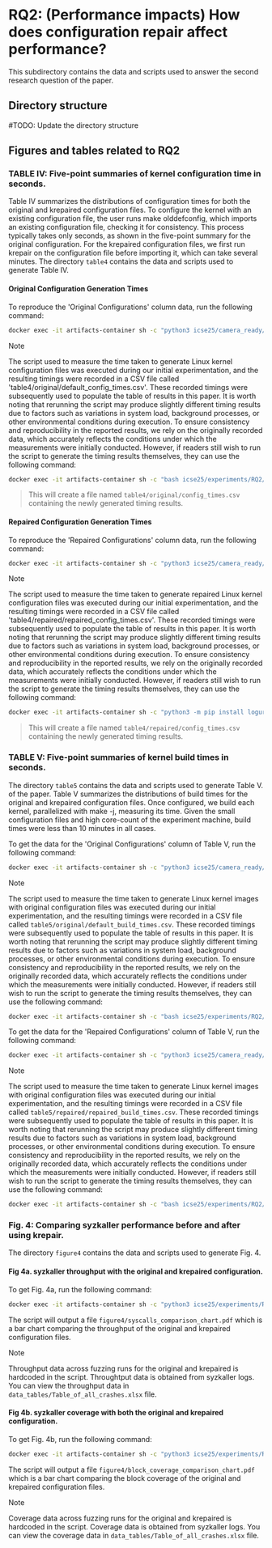 # RQ2: (Performance impacts) How does configuration repair affect performance?
This subdirectory contains the data and scripts used to answer the second research
question of the paper.

## Directory structure
#TODO: Update the directory structure

## Figures and tables related to RQ2
### TABLE IV: Five-point summaries of kernel configuration time in seconds.
Table IV summarizes the distributions of configuration times for both the
original and krepaired configuration files. To configure the kernel with an
existing configuration file, the user runs make olddefconfig, which imports an
existing configuration file, checking it for consistency.
This process typically takes only seconds, as shown in the five-point summary
for the original configuration.
For the krepaired configuration files, we first run krepair on the
configuration file before importing it, which can take several minutes.
The directory `table4` contains the data and scripts used to generate Table IV.

#### Original Configuration Generation Times
To reproduce the 'Original Configurations' column data,
run the following command:
```bash
docker exec -it artifacts-container sh -c "python3 icse25/camera_ready/five_point_summary.py --file icse25/experiments/RQ2/table4/original/default_config_times.csv";
```
> [!NOTE]
> The script used to measure the time taken to generate Linux kernel configuration
files was executed during our initial experimentation, and the resulting timings
were recorded in a CSV file called 'table4/original/default_config_times.csv'.
These recorded timings were subsequently used to populate the table of results in this paper.
It is worth noting that rerunning the script may produce slightly different
timing results due to factors such as variations in system load, background
processes, or other environmental conditions during execution.
To ensure consistency and reproducibility in the reported results, we rely on
the originally recorded data, which accurately reflects the conditions under which
the measurements were initially conducted.
> However, if readers still wish to run the script to generate the timing results
themselves, they can use the following command:
```bash
docker exec -it artifacts-container sh -c "bash icse25/experiments/RQ2/table4/original/get_config_times.sh"
```
> This will create a file named `table4/original/config_times.csv` containing the
newly generated timing results.

#### Repaired Configuration Generation Times
To reproduce the 'Repaired Configurations' column data,
run the following command:
```bash
docker exec -it artifacts-container sh -c "python3 icse25/camera_ready/five_point_summary.py --file icse25/experiments/RQ2/table4/repaired/repaired_config_times.csv";
```
> [!NOTE]
> The script used to measure the time taken to generate repaired Linux kernel configuration
files was executed during our initial experimentation, and the resulting timings
were recorded in a CSV file called 'table4/repaired/repaired_config_times.csv'.
These recorded timings were subsequently used to populate the table of results in this paper.
It is worth noting that rerunning the script may produce slightly different
timing results due to factors such as variations in system load, background
processes, or other environmental conditions during execution.
To ensure consistency and reproducibility in the reported results, we rely on
the originally recorded data, which accurately reflects the conditions under which
the measurements were initially conducted.
> However, if readers still wish to run the script to generate the timing results
themselves, they can use the following command:
```bash
docker exec -it artifacts-container sh -c "python3 -m pip install loguru; python3 icse25/experiments/RQ2/table4/repaired/get_config_times_repaired.py"
```
> This will create a file named `table4/repaired/config_times.csv` containing the
newly generated timing results.

### TABLE V: Five-point summaries of kernel build times in seconds.
The directory `table5` contains the data and scripts used to generate Table V.
of the paper.
Table V summarizes the distributions of build times for the original and krepaired
configuration files.
Once configured, we build each kernel, parallelized with make -j, measuring its
time.
Given the small configuration files and high core-count of the experiment
machine, build times were less than 10 minutes in all cases.

To get the data for the 'Original Configurations' column of Table V,
run the following command:
```bash
docker exec -it artifacts-container sh -c "python3 icse25/camera_ready/five_point_summary.py --file icse25/experiments/RQ2/table5/original/default_build_times.csv";
```
> [!NOTE]
> The script used to measure the time taken to generate Linux kernel images
with original configuration files was executed during our initial experimentation, and the resulting timings
were recorded in a CSV file called `table5/original/default_build_times.csv`.
These recorded timings were subsequently used to populate the table of results in this paper.
It is worth noting that rerunning the script may produce slightly different
timing results due to factors such as variations in system load, background
processes, or other environmental conditions during execution.
To ensure consistency and reproducibility in the reported results, we rely on
the originally recorded data, which accurately reflects the conditions under which
the measurements were initially conducted.
> However, if readers still wish to run the script to generate the timing results
themselves, they can use the following command:
```bash
docker exec -it artifacts-container sh -c "bash icse25/experiments/RQ2/table5/original/get_build_times.sh"
```

To get the data for the 'Repaired Configurations' column of Table V,
run the following command:
```bash
docker exec -it artifacts-container sh -c "python3 icse25/camera_ready/five_point_summary.py --file icse25/experiments/RQ2/table5/repaired/repaired_build_times.csv";
```
> [!NOTE]
> The script used to measure the time taken to generate Linux kernel images
with original configuration files was executed during our initial experimentation, and the resulting timings
were recorded in a CSV file called `table5/repaired/repaired_build_times.csv`.
These recorded timings were subsequently used to populate the table of results in this paper.
It is worth noting that rerunning the script may produce slightly different
timing results due to factors such as variations in system load, background
processes, or other environmental conditions during execution.
To ensure consistency and reproducibility in the reported results, we rely on
the originally recorded data, which accurately reflects the conditions under which
the measurements were initially conducted.
> However, if readers still wish to run the script to generate the timing results
themselves, they can use the following command:
```bash
docker exec -it artifacts-container sh -c "bash icse25/experiments/RQ2/table5/repaired/get_build_times_repaired.sh"
```

### Fig. 4: Comparing syzkaller performance before and after using krepair.
The directory `figure4` contains the data and scripts used to generate Fig. 4.

#### Fig 4a. syzkaller throughput with the original and krepaired configuration.

To get Fig. 4a, run the following command:
```bash
docker exec -it artifacts-container sh -c "python3 icse25/experiments/RQ2/figure4/syscall_exec_bar_chart.py"; docker cp artifacts-container:/home/apprunner/icse25/experiments/RQ2/figure4/syscalls_comparison_chart.pdf ./syscalls_comparison_chart.pdf; open ./syscalls_comparison_chart.pdf
```
The script will output a file `figure4/syscalls_comparison_chart.pdf` which is
a bar chart comparing the throughput of the original and krepaired configuration
files.
> [!NOTE]
> Throughput data across fuzzing runs for the original and krepaired is hardcoded
in the script. Throughtput data is obtained from syzkaller logs. You can view
the throughput data in `data_tables/Table_of_all_crashes.xlsx` file.

#### Fig 4b. syzkaller coverage with both the original and krepaired configuration.

To get Fig. 4b, run the following command:
```bash
docker exec -it artifacts-container sh -c "python3 icse25/experiments/RQ2/figure4/block_coverage_bar_chart.py"; docker cp artifacts-container:/home/apprunner/icse25/experiments/RQ2/figure4/block_coverage_comparison_chart.pdf ./block_coverage_comparison_chart.pdf; open ./block_coverage_comparison_chart.pdf
```
The script will output a file `figure4/block_coverage_comparison_chart.pdf` which is
a bar chart comparing the block coverage of the original and krepaired configuration
files.
> [!NOTE]
> Coverage data across fuzzing runs for the original and krepaired is hardcoded
in the script. Coverage data is obtained from syzkaller logs. You can view
the coverage data in `data_tables/Table_of_all_crashes.xlsx` file.
